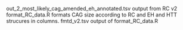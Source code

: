 out_2_most_likely_cag_amended_eh_annotated.tsv output from RC v2
format_RC_data.R formats CAG size according to RC and EH and HTT strucures in columns.
fmtd_v2.tsv output of format_RC_data.R


